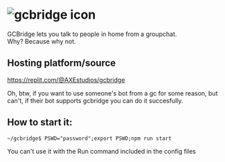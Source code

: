 # ![gcbridge icon](https://u.cubeupload.com/AXE_IMG3/costume4.png)

GCBridge lets you talk to people in home from a groupchat. <br>
Why? Because why not.

## Hosting platform/source
https://replit.com/@AXEstudios/gcbridge

Oh, btw, if you want to use someone's bot from a gc for some reason,
but can't, if their bot supports gcbridge you can do it succesfully.

## How to start it:
```
~/gcbridge$ PSWD="password";export PSWD;npm run start
```
You can't use it with the Run command included in the config files
